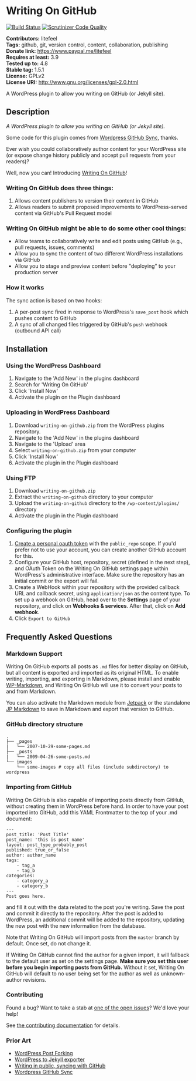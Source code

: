 # Writing On GitHub #

[![Build Status](https://travis-ci.org/litefeel/writing-on-github.svg?branch=master)](https://travis-ci.org/litefeel/writing-on-github)
[![Scrutinizer Code Quality](https://scrutinizer-ci.com/g/litefeel/writing-on-github/badges/quality-score.png?b=master)](https://scrutinizer-ci.com/g/litefeel/writing-on-github/?branch=master)

**Contributors:** litefeel  
**Tags:** github, git, version control, content, collaboration, publishing  
**Donate link:** https://www.paypal.me/litefeel  
**Requires at least:** 3.9  
**Tested up to:** 4.8  
**Stable tag:** 1.5.1  
**License:** GPLv2  
**License URI:** http://www.gnu.org/licenses/gpl-2.0.html  

A WordPress plugin to allow you writing on GitHub (or Jekyll site).

## Description ##

*A WordPress plugin to allow you writing on GitHub (or Jekyll site).*

Some code for this plugin comes from [Wordpress GitHub Sync](https://github.com/mAAdhaTTah/wordpress-github-sync), thanks.

Ever wish you could collaboratively author content for your WordPress site (or expose change history publicly and accept pull requests from your readers)?

Well, now you can! Introducing [Writing On GitHub](https://github.com/litefeel/writing-on-github)!

### Writing On GitHub does three things: ###

1.  Allows content publishers to version their content in GitHub
2.  Allows readers to submit proposed improvements to WordPress-served content via GitHub's Pull Request model

### Writing On GitHub might be able to do some other cool things: ###

* Allow teams to collaboratively write and edit posts using GitHub (e.g., pull requests, issues, comments)
* Allow you to sync the content of two different WordPress installations via GitHub
* Allow you to stage and preview content before "deploying" to your production server

### How it works ###

The sync action is based on two hooks:

1. A per-post sync fired in response to WordPress's `save_post` hook which pushes content to GitHub
2. A sync of all changed files triggered by GitHub's `push` webhook (outbound API call)

## Installation ##

### Using the WordPress Dashboard ###

1. Navigate to the 'Add New' in the plugins dashboard
2. Search for 'Writing On GitHub'
3. Click 'Install Now'
4. Activate the plugin on the Plugin dashboard

### Uploading in WordPress Dashboard ###

1. Download `writing-on-github.zip` from the WordPress plugins repository.
2. Navigate to the 'Add New' in the plugins dashboard
3. Navigate to the 'Upload' area
4. Select `writing-on-github.zip` from your computer
5. Click 'Install Now'
6. Activate the plugin in the Plugin dashboard

### Using FTP ###

1. Download `writing-on-github.zip`
2. Extract the `writing-on-github` directory to your computer
3. Upload the `writing-on-github` directory to the `/wp-content/plugins/` directory
4. Activate the plugin in the Plugin dashboard


### Configuring the plugin ###

1. [Create a personal oauth token](https://github.com/settings/tokens/new) with the `public_repo` scope. If you'd prefer not to use your account, you can create another GitHub account for this.
2. Configure your GitHub host, repository, secret (defined in the next step),  and OAuth Token on the Writing On GitHub settings page within WordPress's administrative interface. Make sure the repository has an initial commit or the export will fail.
3. Create a WebHook within your repository with the provided callback URL and callback secret, using `application/json` as the content type. To set up a webhook on GitHub, head over to the **Settings** page of your repository, and click on **Webhooks & services**. After that, click on **Add webhook**.
4. Click `Export to GitHub`

## Frequently Asked Questions ##

### Markdown Support ###

Writing On GitHub exports all posts as `.md` files for better display on GitHub, but all content is exported and imported as its original HTML. To enable writing, importing, and exporting in Markdown, please install and enable [WP-Markdown](https://wordpress.org/plugins/wp-markdown/), and Writing On GitHub will use it to convert your posts to and from Markdown.

You can also activate the Markdown module from [Jetpack](https://wordpress.org/plugins/jetpack/) or the standalone [JP Markdown](https://wordpress.org/plugins/jetpack-markdown/) to save in Markdown and export that version to GitHub.

### GitHub directory structure ###

~~~
.
├── _pages
|   └── 2007-10-29-some-pages.md
├── _posts
|   └── 2009-04-26-some-posts.md
└── images
    └── some-images # copy all files (include subdirectory) to wordpress
~~~

### Importing from GitHub ###

Writing On GitHub is also capable of importing posts directly from GitHub, without creating them in WordPress before hand. In order to have your post imported into GitHub, add this YAML Frontmatter to the top of your .md document:

    ---
    post_title: 'Post Title'
    post_name: 'this is post name'
    layout: post_type_probably_post
    published: true_or_false
    author: author_name
    tags:
        - tag_a
        - tag_b
    categories:
        - category_a
        - category_b
    ---
    Post goes here.

and fill it out with the data related to the post you're writing. Save the post and commit it directly to the repository. After the post is added to WordPress, an additional commit will be added to the repository, updating the new post with the new information from the database.

Note that Writing On GitHub will import posts from the `master` branch by default. Once set, do not change it.

If Writing On GitHub cannot find the author for a given import, it will fallback to the default user as set on the settings page. **Make sure you set this user before you begin importing posts from GitHub.** Without it set, Writing On GitHub will default to no user being set for the author as well as unknown-author revisions.


### Contributing ###

Found a bug? Want to take a stab at [one of the open issues](https://github.com/litefeel/writing-on-github/issues)? We'd love your help!

See [the contributing documentation](CONTRIBUTING.md) for details.

### Prior Art ###

* [WordPress Post Forking](https://github.com/post-forking/post-forking)
* [WordPress to Jekyll exporter](https://github.com/benbalter/wordpress-to-jekyll-exporter)
* [Writing in public, syncing with GitHub](https://konklone.com/post/writing-in-public-syncing-with-github)
* [Wordpress GitHub Sync](https://github.com/mAAdhaTTah/wordpress-github-sync)
